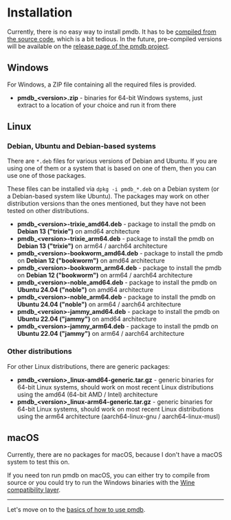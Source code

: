 # Installation

Currently, there is no easy way to install pmdb. It has to be
[compiled from the source code](https://github.com/striezel/pmdb?tab=readme-ov-file#building-from-source),
which is a bit tedious. In the future, pre-compiled versions will be available
on the [release page of the pmdb project](https://github.com/striezel/pmdb/releases).

## Windows

For Windows, a ZIP file containing all the required files is provided.

* __pmdb\_\<version\>.zip__ - binaries for 64-bit Windows systems, just extract
  to a location of your choice and run it from there

## Linux

### Debian, Ubuntu and Debian-based systems

There are `*.deb` files for various versions of Debian and Ubuntu. If you are
using one of them or a system that is based on one of them, then you can use one
of those packages.

These files can be installed via `dpkg -i pmdb_*.deb` on a Debian system (or a
Debian-based system like Ubuntu). The packages may work on other distribution
versions than the ones mentioned, but they have not been tested on other
distributions.

* __pmdb\_\<version\>-trixie_amd64.deb__ - package to install the pmdb on
  __Debian 13 ("trixie")__ on amd64 architecture
* __pmdb\_\<version\>-trixie_arm64.deb__ - package to install the pmdb on
  __Debian 13 ("trixie")__ on arm64 / aarch64 architecture
* __pmdb\_\<version\>-bookworm_amd64.deb__ - package to install the pmdb on
  __Debian 12 ("bookworm")__ on amd64 architecture
* __pmdb\_\<version\>-bookworm_arm64.deb__ - package to install the pmdb on
  __Debian 12 ("bookworm")__ on arm64 / aarch64 architecture
* __pmdb\_\<version\>-noble_amd64.deb__ - package to install the pmdb on
  __Ubuntu 24.04 ("noble")__ on amd64 architecture
* __pmdb\_\<version\>-noble_arm64.deb__ - package to install the pmdb on
  __Ubuntu 24.04 ("noble")__ on arm64 / aarch64 architecture
* __pmdb\_\<version\>-jammy_amd64.deb__ - package to install the pmdb on
  __Ubuntu 22.04 ("jammy")__ on amd64 architecture
* __pmdb\_\<version\>-jammy_arm64.deb__ - package to install the pmdb on
  __Ubuntu 22.04 ("jammy")__ on arm64 / aarch64 architecture

### Other distributions

For other Linux distributions, there are generic packages:

* __pmdb\_\<version\>\_linux-amd64-generic.tar.gz__ - generic binaries for 64-bit
  Linux systems, should work on most recent Linux distributions using the amd64
  (64-bit AMD / Intel) architecture
* __pmdb\_\<version\>\_linux-arm64-generic.tar.gz__ - generic binaries for 64-bit
  Linux systems, should work on most recent Linux distributions using the arm64
  architecture (aarch64-linux-gnu / aarch64-linux-musl)

## macOS

Currently, there are no packages for macOS, because I don't have a macOS system
to test this on.

If you need ton run pmdb on macOS, you can either try to compile from source or
you could try to run the Windows binaries with the [Wine compatibility layer](https://www.winehq.org/).

---

Let's move on to the [basics of how to use pmdb](basic_usage.md).
